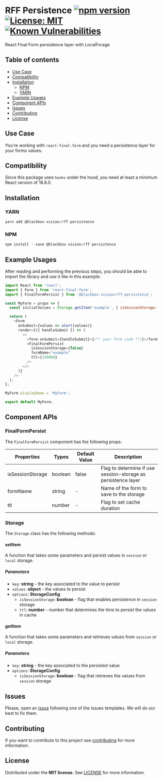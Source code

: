 # RFF Persistence [![npm version](https://badge.fury.io/js/%40blackbox-vision%2Frff-persistence.svg)](https://badge.fury.io/js/%40blackbox-vision%2Frff-persistence) [![License: MIT](https://img.shields.io/badge/License-MIT-brightgreen.svg)](https://opensource.org/licenses/MIT) [![Known Vulnerabilities](https://snyk.io/test/github/blackboxvision/rff-persistence/badge.svg)](https://snyk.io/test/github/blackboxvision/rff-persistence)

React Final Form persistence layer with LocalForage

## Table of contents

- [Use Case](#use-case)
- [Compatibility](#compatibility)
- [Installation](#installation)
  - [NPM](#npm)
  - [YARN](#yarn)
- [Example Usages](#example-usages)
- [Component APIs](#component-apis)
- [Issues](#issues)
- [Contributing](#contributing)
- [License](#license)

## Use Case

You're working with `react-final-form` and you need a persistence layer for your forms values.

## Compatibility

Since this package uses `hooks` under the hood, you need at least a minimum React version of 16.8.0.

## Installation

### YARN

```javascript
yarn add @blackbox-vision/rff-persistence
```

### NPM

```javascript
npm install --save @blackbox-vision/rff-persistence
```

## Example Usages

After reading and performing the previous steps, you should be able to import the library and use it like in this example:

```javascript
import React from 'react';
import { Form } from 'react-final-form';
import { FinalFormPersist } from '@blackbox-vision/rff-persistence';

const MyForm = props => {
  const initialValues = Storage.getItem('example', { isSessionStorage: false });

  return (
    <Form
      onSubmit={values => alert(values)}
      render={({ handleSubmit }) => (
        <>
          <form onSubmit={handleSubmit}>{/** your form code **/}</form>
          <FinalFormPersist
            isSessionStorage={false}
            formName="example"
            ttl={250000}
          />
        </>
      )}
    />
  );
};

MyForm.displayName = 'MyForm';

export default MyForm;
```

## Component APIs

### FinalFormPersist

The `FinalFormPersist` component has the following props:

| Properties       | Types   | Default Value | Description                                                   |
| ---------------- | ------- | ------------- | ------------------------------------------------------------- |
| isSessionStorage | boolean | false         | Flag to determine if use session-storage as persistence layer |
| formName         | string  | -             | Name of the form to save to the storage                       |
| ttl              | number  | -             | Flag to set cache duration                                    |

### Storage

The `Storage` class has the following methods:

#### setItem

A function that takes some parameters and persist values in `session` or `local` storage.

##### Parameters

- `key`: **string** - the key associated to the value to persist
- `values`: **object** - the values to persist
- `options`: **StorageConfig**
  - `isSessionStorage`: **boolean** - flag that enables persistence in `session` storage
  - `ttl`: **number** - number that determines the time to persist the values in cache

#### getItem

A function that takes some parameters and retrieves values from `session` or `local` storage.

##### Parameters

- `key`: **string** - the key associated to the persisted value
- `options`: **StorageConfig**
  - `isSessionStorage`: **boolean** - flag that retrieves the values from `session` storage

## Issues

Please, open an [issue](https://github.com/BlackBoxVision/react-final-form-helpers/issues) following one of the issues templates. We will do our best to fix them.

## Contributing

If you want to contribute to this project see [contributing](https://github.com/BlackBoxVision/react-final-form-helpers/blob/master/CONTRIBUTING.md) for more information.

## License

Distributed under the **MIT license**. See [LICENSE](https://github.com/BlackBoxVision/react-final-form-helpers/blob/master/LICENSE) for more information.
